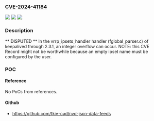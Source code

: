 ### [CVE-2024-41184](https://cve.mitre.org/cgi-bin/cvename.cgi?name=CVE-2024-41184)
![](https://img.shields.io/static/v1?label=Product&message=n%2Fa&color=blue)
![](https://img.shields.io/static/v1?label=Version&message=n%2Fa&color=blue)
![](https://img.shields.io/static/v1?label=Vulnerability&message=n%2Fa&color=brighgreen)

### Description

** DISPUTED ** In the vrrp_ipsets_handler handler (fglobal_parser.c) of keepalived through 2.3.1, an integer overflow can occur. NOTE: this CVE Record might not be worthwhile because an empty ipset name must be configured by the user.

### POC

#### Reference
No PoCs from references.

#### Github
- https://github.com/fkie-cad/nvd-json-data-feeds

